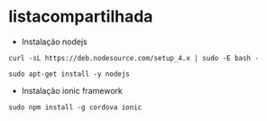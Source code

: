 # listacompartilhada

* Instalação nodejs

`curl -sL https://deb.nodesource.com/setup_4.x | sudo -E bash -`

`sudo apt-get install -y nodejs`

* Instalação ionic framework

`sudo npm install -g cordova ionic`
